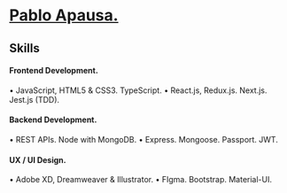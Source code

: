 # [Pablo Apausa.](https://pabloapausa.com)

## Skills 

#### Frontend Development.
• JavaScript, HTML5 & CSS3. TypeScript.
• React.js, Redux.js. Next.js. Jest.js (TDD).

#### Backend Development.
• REST APIs. Node with MongoDB.
• Express. Mongoose. Passport. JWT.

#### UX / UI Design.
• Adobe XD, Dreamweaver & Illustrator.
• FIgma. Bootstrap. Material-UI.
